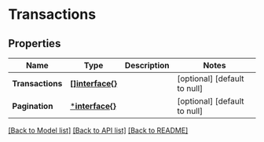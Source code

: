 # Transactions

## Properties
Name | Type | Description | Notes
------------ | ------------- | ------------- | -------------
**Transactions** | [**[]interface{}**](interface{}.md) |  | [optional] [default to null]
**Pagination** | [***interface{}**](interface{}.md) |  | [optional] [default to null]

[[Back to Model list]](../README.md#documentation-for-models) [[Back to API list]](../README.md#documentation-for-api-endpoints) [[Back to README]](../README.md)


